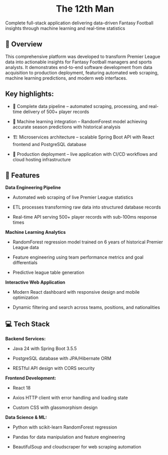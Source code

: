<h1 align="center">The 12th Man</h1>
Complete full-stack application delivering data-driven Fantasy Football insights through machine learning and real-time statistics

## 📖 Overview
This comprehensive platform was developed to transform Premier League data into actionable insights for Fantasy Football managers and sports analysts. It demonstrates end-to-end software development from data acquisition to production deployment, featuring automated web scraping, machine learning predictions, and modern web interfaces. 

## Key highlights:
- 🔄 Complete data pipeline – automated scraping, processing, and real-time delivery of 500+ player records
  
- 🤖 Machine learning integration – RandomForest model achieving accurate season predictions with historical analysis
  
- 🏗️ Microservices architecture – scalable Spring Boot API with React frontend and PostgreSQL database
  
- 🚀 Production deployment – live application with CI/CD workflows and cloud hosting infrastructure

## 🚀 Features
**Data Engineering Pipeline**
- Automated web scraping of live Premier League statistics
  
- ETL processes transforming raw data into structured database records
  
- Real-time API serving 500+ player records with sub-100ms response times

**Machine Learning Analytics**
- RandomForest regression model trained on 6 years of historical Premier League data
  
- Feature engineering using team performance metrics and goal differentials
  
- Predictive league table generation 

**Interactive Web Application**
- Modern React dashboard with responsive design and mobile optimization
  
- Dynamic filtering and search across teams, positions, and nationalities

## 💻 Tech Stack
**Backend Services:**
- Java 24 with Spring Boot 3.5.5
  
- PostgreSQL database with JPA/Hibernate ORM
  
- RESTful API design with CORS security

**Frontend Development:**
- React 18 
  
- Axios HTTP client with error handling and loading state
  
- Custom CSS with glassmorphism design 

**Data Science & ML:**
- Python with scikit-learn RandomForest regression
  
- Pandas for data manipulation and feature engineering
  
- BeautifulSoup and cloudscraper for web scraping automation

